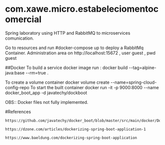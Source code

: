 # com.xawe.micro.estabeleciomentocomercial
Spring laboratory using HTTP and RabbitMQ to microservices comunication.

Go to resources and run #docker-compose up to deploy a RabbitMq Container.
Administration area on http://localhost:15672 , user guest , pwd guest


##Docker
To build a service docker image run :
	docker build --tag=alpine-java:base --rm=true .

To create a volume container
	docker volume create --name=spring-cloud-config-repo
To start the built container
	docker run -it -p 9000:8000 --name docker_boot_app -d javatechy/dockboot	
	
OBS:: Docker files not fully implemented.

#References 
	
	https://github.com/javatechy/docker_boot/blob/master/src/main/docker/Dockerfile
	
	https://dzone.com/articles/dockerizing-spring-boot-application-1
	
	https://www.baeldung.com/dockerizing-spring-boot-application
